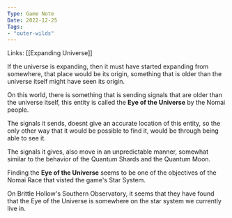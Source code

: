 ```yaml
---
Type: Game Note
Date: 2022-12-25
Tags:
- "outer-wilds"
---
```

Links: [[Expanding Universe]]

If the universe is expanding, then it must have started expanding from somewhere,  that place would be its origin, something that is older than the universe itself might have seen its origin.

On this world, there is something that is sending signals that are older than the universe itself, this entity is called the **Eye of the Universe** by the Nomai people.

The signals it sends, doesnt give an accurate location of this entity, so the only other way that it would be possible to find it, would be through being able to see it.

The signals it gives, also move in an unpredictable manner, somewhat similar to the behavior of the Quantum Shards and the Quantum Moon.

Finding the **Eye of the Universe** seems to be one of the objectives of the Nomai Race that visted the game's Star System.

On Brittle Hollow's Southern Observatory, it seems that they have found that the Eye of the Universe is somewhere on the star system we currently live in.